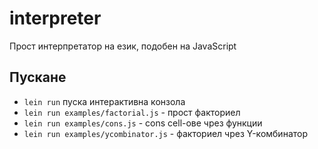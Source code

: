 # interpreter

Прост интерпретатор на език, подобен на JavaScript

## Пускане

* `lein run` пуска интерактивна конзола
* `lein run examples/factorial.js` - прост факториел
* `lein run examples/cons.js` - cons cell-ове чрез функции
* `lein run examples/ycombinator.js` - факториел чрез Y-комбинатор
